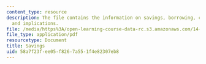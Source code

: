 ```yaml
---
content_type: resource
description: The file contains the information on savings, borrowing, credit, poverty,
  and implications.
file: /media/https%3A/open-learning-course-data-rc.s3.amazonaws.com/14-771-development-economics-microeconomic-issues-and-policy-models-fall-2008/58a7f23fee05f8267a551f4e82307eb8_lec23.pdf
file_type: application/pdf
resourcetype: Document
title: Savings
uid: 58a7f23f-ee05-f826-7a55-1f4e82307eb8
---
```

